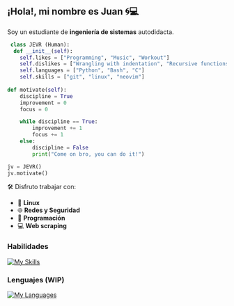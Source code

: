 ## ¡Hola!, mi nombre es Juan 🌀💻
Soy un estudiante de **ingeniería de sistemas** autodidacta.
```py
 class JEVR (Human):
  def __init__(self):
    self.likes = ["Programming", "Music", "Workout"]
    self.dislikes = ["Wrangling with indentation", "Recursive functions", "Regex"]
    self.languages = ["Python", "Bash", "C"]
    self.skills = ["git", "linux", "neovim"]
    
def motivate(self):
    discipline = True
    improvement = 0
    focus = 0

    while discipline == True: 
        improvement += 1
        focus += 1
    else:
        discipline = False
        print("Come on bro, you can do it!")

jv = JEVR()
jv.motivate()
```
🛠️ Disfruto trabajar con:
- 🐧 **Linux**
- 🌐 **Redes y Seguridad**
- 👾 **Programación**
- 💻 **Web scraping**

### Habilidades
[![My Skills](https://skillicons.dev/icons?i=neovim,git,linux,wireshark)](https://skillicons.dev)

### Lenguajes (WIP)
[![My Languages](https://skillicons.dev/icons?i=python,bash,c)](https://skillicons.dev)


